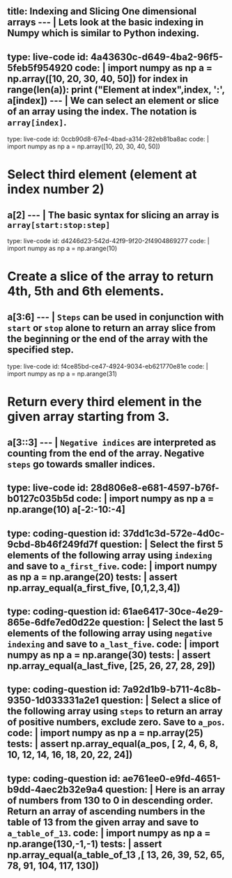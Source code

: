title: Indexing and Slicing One dimensional arrays
--- |
  Lets look at the basic indexing in Numpy which is similar to Python indexing.
---
type: live-code
id: 4a43630c-d649-4ba2-96f5-5feb5f954920
code: |
  import numpy as np
  a = np.array([10, 20, 30, 40, 50])
  for index in range(len(a)):
    print ("Element at index",index, ':', a[index])
--- |
  We can select an element or slice of an array using the index. The notation is `array[index]`.
---
type: live-code
id: 0ccb90d8-67e4-4bad-a314-282eb81ba8ac
code: |
  import numpy as np
  a = np.array([10, 20, 30, 40, 50])
  # Select third element (element at index number 2)
  a[2]
--- |
  The basic syntax for slicing an array is `array[start:stop:step]`
---
type: live-code
id: d4246d23-542d-42f9-9f20-2f4904869277
code: |
  import numpy as np
  a = np.arange(10)
  # Create a slice of the array to return 4th, 5th and 6th elements.
  a[3:6]
--- |
  `Steps` can be used in conjunction with `start` or `stop` alone to return an array slice from the beginning or the end of the array with the specified step.
---
type: live-code
id: f4ce85bd-ce47-4924-9034-eb621770e81e
code: |
  import numpy as np
  a = np.arange(31)
  # Return every third element in the given array starting from 3.
  a[3::3]
--- |
   `Negative indices` are interpreted as counting from the end of the array. Negative `steps` go towards smaller indices.
---
type: live-code
id: 28d806e8-e681-4597-b76f-b0127c035b5d
code: |
  import numpy as np
  a = np.arange(10)
  a[-2:-10:-4]
---
type: coding-question
id: 37dd1c3d-572e-4d0c-9cbd-8b46f249fd7f
question: |
  Select the first 5 elements of the following array using `indexing` and save to `a_first_five`.
code: |
  import numpy as np
  a = np.arange(20)
tests: |
  assert np.array_equal(a_first_five, [0,1,2,3,4])
---
type: coding-question
id: 61ae6417-30ce-4e29-865e-6dfe7ed0d22e
question: |
  Select the last 5 elements of the following array using `negative indexing` and save to `a_last_five`.
code: |
  import numpy as np
  a = np.arange(30)
tests: |
  assert np.array_equal(a_last_five, [25, 26, 27, 28, 29])
---
type: coding-question
id: 7a92d1b9-b711-4c8b-9350-1d033331a2e1
question: |
  Select a slice of the following array using `steps` to return an array of positive numbers, exclude zero. Save to `a_pos`.
code: |
  import numpy as np
  a = np.array(25)
tests: |
  assert np.array_equal(a_pos, [ 2,  4,  6,  8, 10, 12, 14, 16, 18, 20, 22, 24])
---
type: coding-question
id: ae761ee0-e9fd-4651-b9dd-4aec2b32e9a4
question: |
  Here is an array of numbers from 130 to 0 in descending order. Return an array of ascending numbers in the table of 13 from the given array and save to `a_table_of_13`.
code: |
  import numpy as np
  a = np.arange(130,-1,-1)
tests: |
  assert np.array_equal(a_table_of_13 ,[ 13,  26,  39,  52,  65,  78,  91, 104, 117, 130])
---
